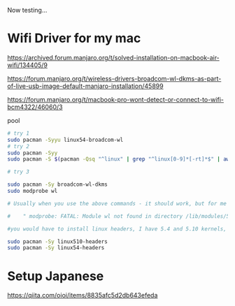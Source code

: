 Now testing...


# Wifi Driver for my mac

https://archived.forum.manjaro.org/t/solved-installation-on-macbook-air-wifi/134405/9

https://forum.manjaro.org/t/wireless-drivers-broadcom-wl-dkms-as-part-of-live-usb-image-default-manjaro-installation/45899


https://forum.manjaro.org/t/macbook-pro-wont-detect-or-connect-to-wifi-bcm4322/46060/3

pool

```bash
# try 1
sudo pacman -Syyu linux54-broadcom-wl
# try 2
sudo pacman -Syy
sudo pacman -S $(pacman -Qsq "^linux" | grep "^linux[0-9]*[-rt]*$" | awk '{print $1"-headers"}' ORS=' ')

# try 3

sudo pacman -Sy broadcom-wl-dkms
sudo modprobe wl

# Usually when you use the above commands - it should work, but for me I got an error -

#    " modprobe: FATAL: Module wl not found in directory /lib/modules/5.4.89-1-MANJARO"

#you would have to install linux headers, I have 5.4 and 5.10 kernels, so I have installed corresponding linux headers again.

sudo pacman -Sy linux510-headers
sudo pacman -Sy linux54-headers
```

# Setup Japanese

https://qiita.com/oioi/items/8835afc5d2db643efeda

